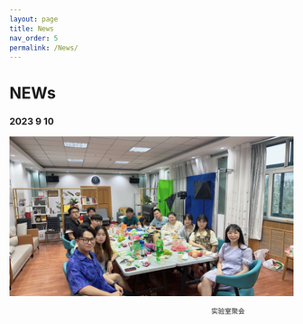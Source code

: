 ```yaml
---
layout: page
title: News
nav_order: 5
permalink: /News/
---
```


# NEWs 
### 2023 9 10 
![8a3d9d0187cdac5bd33fe0532870e3f](https://github.com/hong-hui-zhao/hong-hui-zhao.github.io/blob/master/file/8a3d9d0187cdac5bd33fe0532870e3f.jpg)

                                                      实验室聚会
